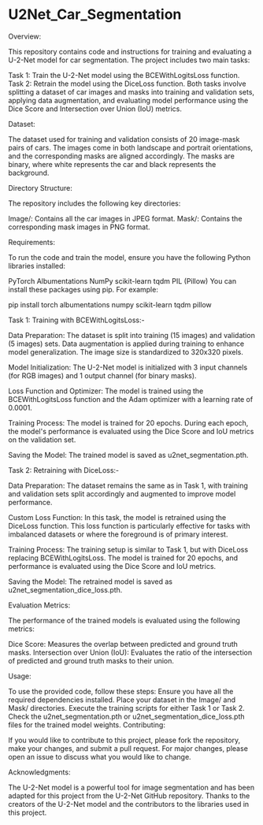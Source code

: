 # U2Net_Car_Segmentation

Overview:

This repository contains code and instructions for training and evaluating a U-2-Net model for car segmentation. The project includes two main tasks:

Task 1: Train the U-2-Net model using the BCEWithLogitsLoss function.
Task 2: Retrain the model using the DiceLoss function.
Both tasks involve splitting a dataset of car images and masks into training and validation sets, applying data augmentation, and evaluating model performance using the Dice Score and Intersection over Union (IoU) metrics.

Dataset:

The dataset used for training and validation consists of 20 image-mask pairs of cars. The images come in both landscape and portrait orientations, and the corresponding masks are aligned accordingly. The masks are binary, where white represents the car and black represents the background.

Directory Structure:

The repository includes the following key directories:

Image/: Contains all the car images in JPEG format.
Mask/: Contains the corresponding mask images in PNG format.

Requirements:

To run the code and train the model, ensure you have the following Python libraries installed:

PyTorch
Albumentations
NumPy
scikit-learn
tqdm
PIL (Pillow)
You can install these packages using pip. For example:

pip install torch albumentations numpy scikit-learn tqdm pillow

Task 1: Training with BCEWithLogitsLoss:-

Data Preparation: The dataset is split into training (15 images) and validation (5 images) sets. Data augmentation is applied during training to enhance model generalization. The image size is standardized to 320x320 pixels.

Model Initialization: The U-2-Net model is initialized with 3 input channels (for RGB images) and 1 output channel (for binary masks).

Loss Function and Optimizer: The model is trained using the BCEWithLogitsLoss function and the Adam optimizer with a learning rate of 0.0001.

Training Process: The model is trained for 20 epochs. During each epoch, the model's performance is evaluated using the Dice Score and IoU metrics on the validation set.

Saving the Model: The trained model is saved as u2net_segmentation.pth.

Task 2: Retraining with DiceLoss:-

Data Preparation: The dataset remains the same as in Task 1, with training and validation sets split accordingly and augmented to improve model performance.

Custom Loss Function: In this task, the model is retrained using the DiceLoss function. This loss function is particularly effective for tasks with imbalanced datasets or where the foreground is of primary interest.

Training Process: The training setup is similar to Task 1, but with DiceLoss replacing BCEWithLogitsLoss. The model is trained for 20 epochs, and performance is evaluated using the Dice Score and IoU metrics.

Saving the Model: The retrained model is saved as u2net_segmentation_dice_loss.pth.

Evaluation Metrics:

The performance of the trained models is evaluated using the following metrics:

Dice Score: Measures the overlap between predicted and ground truth masks.
Intersection over Union (IoU): Evaluates the ratio of the intersection of predicted and ground truth masks to their union.

Usage:

To use the provided code, follow these steps:
Ensure you have all the required dependencies installed.
Place your dataset in the Image/ and Mask/ directories.
Execute the training scripts for either Task 1 or Task 2.
Check the u2net_segmentation.pth or u2net_segmentation_dice_loss.pth files for the trained model weights.
Contributing:

If you would like to contribute to this project, please fork the repository, make your changes, and submit a pull request. For major changes, please open an issue to discuss what you would like to change.

Acknowledgments:

The U-2-Net model is a powerful tool for image segmentation and has been adapted for this project from the U-2-Net GitHub repository.
Thanks to the creators of the U-2-Net model and the contributors to the libraries used in this project.
